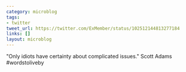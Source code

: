 ```yaml
---
category: microblog
tags:
- twitter
tweet_url: https://twitter.com/ExMember/status/102512144813277184
links: []
layout: microblog
---
```

"Only idiots have certainty about complicated issues." Scott Adams #wordstoliveby
